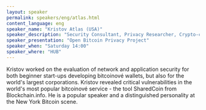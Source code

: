 ```yaml
---
layout: speaker
permalink: speakers/eng/atlas.html
content_language: eng
speaker_name: "Kristov Atlas (USA)"
speaker_description: "Security Consultant, Privacy Researcher, Crypto-currency Auditor, Bitcoin Speaker"
speaker_presentation: "Open Bitcoin Privacy Project"
speaker_when: "Saturday 14:00"
speaker_where: "HUB"
---
```


Kristov worked on the evaluation of network and application security for both beginner start-ups developing bitcoinové wallets, but also for the world's largest corporations. Kristov revealed critical vulnerabilities in the world's most popular bitcoinové service - the tool SharedCoin from Blockchain.info. He is a popular speaker and a distinguished personality at the New York Bitcoin scene.
